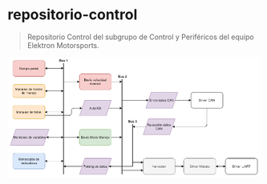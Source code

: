 # repositorio-control
> Repositorio Control del subgrupo de Control y Periféricos del equipo Elektron Motorsports.

![Arquitectura Firmware Control](/img/arquitectura-firmware-control-v1.0.png)
